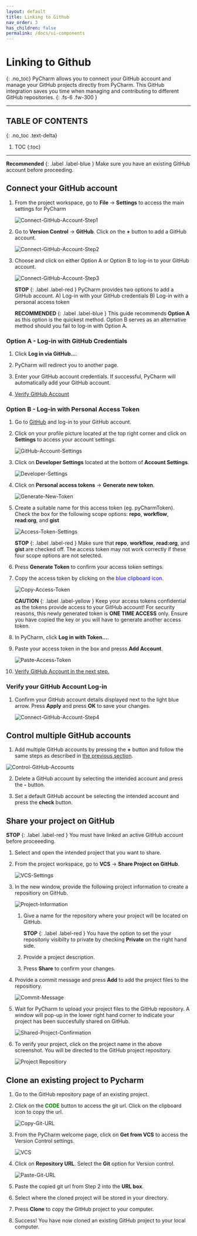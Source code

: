 ```yaml
---
layout: default
title: Linking to Github
nav_order: 3
has_children: false
permalink: /docs/ui-components
---
```


# Linking to Github
{: .no_toc}
PyCharm allows you to connect your GitHub account and manage your GitHub projects directly from PyCharm. This GitHub integration saves you time when managing and contributing to different GitHub repositories.
{: .fs-6 .fw-300 }

---
## TABLE OF CONTENTS
{: .no_toc .text-delta}
1. TOC
{:toc}
---

**Recommended**
{: .label .label-blue }
    Make sure you have an existing GitHub account before proceeding.

## Connect your GitHub account
1. From the project workspace, go to **File** -> **Settings** to access the main settings for PyCharm

    ![Connect-GitHub-Account-Step1](https://github.com/harryseo1992/Pycharm-For-Dummies/blob/gh-pages/assets/images/Link-GitHub-AccountLogIn-1.png?raw=true "File -> Settings")

2.  Go to **Version Control** -> **GitHub**. Click on the **+** button to add a GitHub account.

    ![Connect-GitHub-Account-Step2](https://github.com/harryseo1992/Pycharm-For-Dummies/blob/gh-pages/assets/images/Link-GitHub-AccountLogIn-2.png?raw=true "Version Control -> GitHub")

3.  Choose and click on either Option A or Option B to log-in to your GitHub account.

    ![Connect-GitHub-Account-Step3](https://github.com/harryseo1992/Pycharm-For-Dummies/blob/gh-pages/assets/images/Link-GitHub-AccountLogIn-3.png?raw=true "Log-in Options A and B")

    **STOP**
    {: .label .label-red } 
        PyCharm provides two options to add a GitHub account.
        A) Log-in with your GitHub credentials
        B) Log-in with a personal access token
    
    **RECOMMENDED**
    {: .label .label-blue }
        This guide recommends **Option A** as this option is the quickest method.
        Option B serves as an alternative method should you fail to log-in with Option A.
    
### Option A - Log-in with GitHub Credentials ###
1. Click **Log in via GitHub...**.

2. PyCharm will redirect you to another page. 

3. Enter your GitHub account credentials. If successful, PyCharm will automatically add your GitHub account. 

4. [Verify GitHub Account](#verify-your-github-account-log-in)

### Option B - Log-in with Personal Access Token ###
1. Go to [GitHub](https://github.com/) and log-in to your GitHub account.

2. Click on your profile picture located at the top right corner and click on **Settings** to access your account settings.

    ![GitHub-Account-Settings](https://github.com/harryseo1992/Pycharm-For-Dummies/blob/gh-pages/assets/images/Link-GitHub-AccessTokens-1.png?raw=true "GitHub Account Settings")

3. Click on **Developer Settings** located at the bottom of **Account Settings**.

    ![Developer-Settings](https://github.com/harryseo1992/Pycharm-For-Dummies/blob/gh-pages/assets/images/Link-GitHub-AccessTokens-2.png?raw=true "Developer Settings")

4. Click on **Personal access tokens** -> **Generate new token**.

    ![Generate-New-Token](https://github.com/harryseo1992/Pycharm-For-Dummies/blob/gh-pages/assets/images/Link-GitHub-AccessTokens-3.png?raw=true "Generate New Token")

5. Create a suitable name for this access token (eg. pyCharmToken). Check the box for the following scope options: **repo**, **workflow**, **read:org**, and **gist**

    ![Access-Token-Settings](https://github.com/harryseo1992/Pycharm-For-Dummies/blob/gh-pages/assets/images/Link-GitHub-AccessTokens-4.png?raw=true "Access Token Settings")

    **STOP**
    {: .label .label-red }
        Make sure that **repo**, **workflow**, **read:org**, and **gist** are checked off.
        The access token may not work correctly if these four scope options are not selected.   

6. Press **Generate Token** to confirm your access token settings.

7. Copy the access token by clicking on the <span style="color:blue">blue clipboard icon</span>.

    ![Copy-Access-Token](https://github.com/harryseo1992/Pycharm-For-Dummies/blob/gh-pages/assets/images/Link-GitHub-AccessTokens-5.png?raw=true "Copy Access Token")
    
    **CAUTION**
    {: .label .label-yellow }
        Keep your access tokens confidential as the tokens provide access to your GitHub account!
        For security reasons, this newly generated token is **ONE TIME ACCESS** only. 
        Ensure you have copied the key or you will have to generate another access token.

8. In PyCharm, click **Log in with Token...**.

9. Paste your access token in the box and presss **Add Account**. 

    ![Paste-Access-Token](https://github.com/harryseo1992/Pycharm-For-Dummies/blob/gh-pages/assets/images/Link-GitHub-AccountLogIn-4.png?raw=true "Paste Access Token")

10. [Verify GitHub Account in the next step.](#verify-your-github-account-log-in)

### Verify your GitHub Account Log-in
1. Confirm your GitHub account details displayed next to the light blue arrow. Press **Apply** and press **OK** to save your changes. 

    ![Connect-GitHub-Account-Step4](https://github.com/harryseo1992/Pycharm-For-Dummies/blob/gh-pages/assets/images/Link-GitHub-AccountLogIn-5.png?raw=true "Confirm Settings")

## Control multiple GitHub accounts
1. Add multiple GitHub accounts by pressing the **+** button and follow the same steps as described in [the previous section](#connect-your-github-account).

  ![Control-GitHub-Accounts](https://github.com/harryseo1992/Pycharm-For-Dummies/blob/gh-pages/assets/images/Link-GitHub-MultipleAccounts.png?raw=true "Control GitHub Accounts")

2. Delete a GitHub account by selecting the intended account and press the **-** button.

3. Set a default GitHub account be selecting the intended account and press the **check** button.

## Share your project on GitHub

**STOP**
{: .label .label-red }
    You must have linked an active GitHub account before proceeeding.
  
1. Select and open the intended project that you want to share.

2. From the project workspace, go to **VCS** -> **Share Project on GitHub**.

    ![VCS-Settings](https://github.com/harryseo1992/Pycharm-For-Dummies/blob/gh-pages/assets/images/Link-GitHub-ShareProject-1.png?raw=true "VCS -> Share Project on GitHub")

3. In the new window, provide the following project information to create a repositiory on GitHub.

    ![Project-Information](https://github.com/harryseo1992/Pycharm-For-Dummies/blob/gh-pages/assets/images/Link-GitHub-ShareProject-2.png?raw=true "Project Information")
    
    1. Give a name for the repository where your project will be located on GitHub.
    
        **STOP**
        {: .label .label-red }
            You have the option to set the your repositoriy visibilty to private
            by checking **Private** on the right hand side.
   
    2. Provide a project description.
    
    3. Press **Share** to confirm your changes.

4. Provide a commit message and press **Add** to add the project files to the repositiory.

    ![Commit-Message](https://github.com/harryseo1992/Pycharm-For-Dummies/blob/gh-pages/assets/images/Link-GitHub-ShareProject-3.png?raw=true "Commit Message")

5. Wait for PyCharm to upload your project files to the GitHub repository. A window will pop-up in the lower right hand corner to indicate your project has been succesfully shared on GitHub.

    ![Shared-Project-Confirmation](https://github.com/harryseo1992/Pycharm-For-Dummies/blob/gh-pages/assets/images/Link-GitHub-ShareProject-4.png?raw=true "Shared Project Confirmation")

6. To verify your project, click on the project name in the above screenshot. You will be directed to the GitHub project repository.

    ![Project Repositiory](https://github.com/harryseo1992/Pycharm-For-Dummies/blob/gh-pages/assets/images/Link-GitHub-ShareProject-5.png?raw=true "Project Repositiory")

## Clone an existing project to Pycharm
1. Go to the GitHub repository page of an existing project.

2. Click on the <span style="color:green">**CODE**</span> button to access the git url. Click on the clipboard icon to copy the url.

    ![Copy-Git-URL](https://github.com/harryseo1992/Pycharm-For-Dummies/blob/gh-pages/assets/images/Link-GitHub-CloneRepo-1.png?raw=true "Copy Git URL")

3. From the PyCharm welcome page, click on **Get from VCS** to access the Version Control settings.

    ![VCS](https://github.com/harryseo1992/Pycharm-For-Dummies/blob/gh-pages/assets/images/Link-GitHub-CloneRepo-2.png?raw=true "VCS")

4. Click on **Repository URL**. Select the **Git** option for Version control.

    ![Paste-Git-URL](https://github.com/harryseo1992/Pycharm-For-Dummies/blob/gh-pages/assets/images/Link-GitHub-CloneRepo-3.png?raw=true "Paste Git URL")

5. Paste the copied git url from Step 2 into the **URL box**.

6. Select where the cloned project will be stored in your directory.

7. Press **Clone** to copy the GitHub project to your computer.

8. Success! You have now cloned an existing GitHub project to your local computer.

